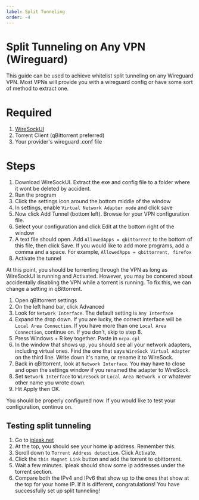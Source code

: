 ```yaml
---
label: Split Tunneling
order: -4
---
```


# Split Tunneling on Any VPN (Wireguard)
This guide can be used to achieve whitelist split tunneling on any Wireguard VPN. Most VPNs will provide you with a wireguard config or have some sort of method to extract one. 

# Required
1. [WireSockUI](https://github.com/wiresock/WireSockUI/releases) 
2. Torrent Client (qBittorrent preferred)
3. Your provider's wireguard .conf file

# Steps
1. Download WireSockUI. Extract the exe and config file to a folder where it wont be deleted by accident.
2. Run the program
3. Click the settings icon around the bottom middle of the window
4. In settings, enable `Virtual Network Adapter mode` and click save
5. Now click Add Tunnel (bottom left). Browse for your VPN configuration file.
6. Select your configuration and click Edit at the bottom right of the window
7. A text file should open. Add `AllowedApps = qbittorrent` to the bottom of this file, then click Save. If you would like to add more programs, add a comma and a space. For example, `AllowedApps = qbittorrent, firefox`
8. Activate the tunnel

At this point, you should be torrenting through the VPN as long as WireSockUI is running and Activated. However, you may be concered about accidentally disabling the VPN while a torrent is running. To fix this, we can change a setting in qBittorrent.

1. Open qBittorrent settings
2. On the left hand bar, click Advanced
3. Look for `Network Interface`. The default setting is `Any Interface`
4. Expand the drop down. If you are lucky, the correct interface will be `Local Area Connection`. If you have more than one `Local Area Connection`, continue on. If you don't, skip to step 8.
5. Press Windows + R key together. Paste in `ncpa.cpl`
6. In the window that shows up, you should see all your network adapters, including virtual ones. Find the one that says `WireSock Virtual Adapter` on the third line. Write down it's name, or rename it to WireSock.
7. Back in qBittorrent, look at `Network Interface`. You may have to close and open the settings window if you renamed the adapter to WireSock.
8. Set `Network Interface` to `WireSock` or `Local Area Network x` or whatever other name you wrote down.
9. Hit Apply then OK.

You should be properly configured now. If you would like to test your configuration, continue on.

## Testing split tunneling
1. Go to [ipleak.net](https://ipleak.net) 
2. At the top, you should see your home ip address. Remember this.
3. Scroll down to `Torrent Address detection`. Click Activate.
4. Click the `this Magnet Link` button and add the torrent to qbittorrent.
5. Wait a few minutes. ipleak should show some ip addresses under the torrent section. 
6. Compare both the IPv4 and IPv6 that show up to the ones that show at the top for your home IP. If it is different, congratulations! You have successfully set up split tunneling!
